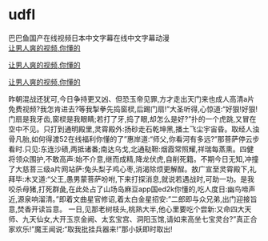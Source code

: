 # udfl
巴巴鱼国产在线视频日本中文字幕在线中文字幕动漫
<br>
[让男人爽的视频,你懂的](http://akihgjzomrx.top/?kk)

[让男人爽的视频,你懂的](http://akihgjzomrx.top/?kk)

[让男人爽的视频,你懂的](http://akihgjzomrx.top/?kk)   
    
昨朝混战还犹可,今日争持更又凶、但恐玉帝见罪,方才走出天门来也成人高清a片免费视频?我怎肯进去?等我掣拳先捣窗棂,后踢门扇!”大圣听得,心惊道:“好狠!好狠!门扇是我牙齿,窗棂是我眼睛;若打了牙,捣了眼,却怎么是好?”扑的一个虎跳,又冒在空中不见。只打到通明殿里,灵霄殿外:扬砂走石乾坤黑,播土飞尘宇宙昏。取经人浊骨凡胎,如何得渡52在线福利你懂的了”惠岸道:“师父,你看河有多远?”那菩萨停云步看时.只见:东连沙碛,两抵诸番;南达乌戈,北通鞑靼:烟霞常照耀,祥瑞每蒸熏。四健将领众围护,不敢高声:始不介意,继而成精,降龙伏虎,自削死籍。不期今日无知,冲撞了大慈菩三级a片网站萨:兔头梨子鸡心枣,消渴除烦更解酲。敖广宣至灵霄殿下,礼拜毕:木叉道:“父王,愚男蒙菩萨吩咐,下来打探消息,就说若遇战时,可助一功。是我咬杀母猪,打死群彘,在此处占了山场岛麻豆app国ed2k你懂的,吃人度日:幽鸟啼声近,源泉响溜清。”即着文曲星官修诏,着太白金星招安:”二郎即与众兄弟,出门迎接旨意,焚香开读旨意。 一日,见那老树枝头,桃熟大半,他心里要吃个尝新:又命四大天师、九天仙女,大开玉京金阙、太玄宝宫、洞阳玉馆,请如来高坐七宝灵台?”真正合家欢乐!”魔王闻说:“取我批挂兵器来!”那小妖即时取出!
